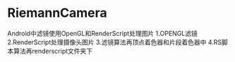 # RiemannCamera
Android中滤镜使用OpenGL和RenderScript处理图片
1.OPENGL滤镜
2.RenderScript处理摄像头图片
3.滤镜算法再顶点着色器和片段着色器中
4.RS脚本算法再renderscript文件夹下
